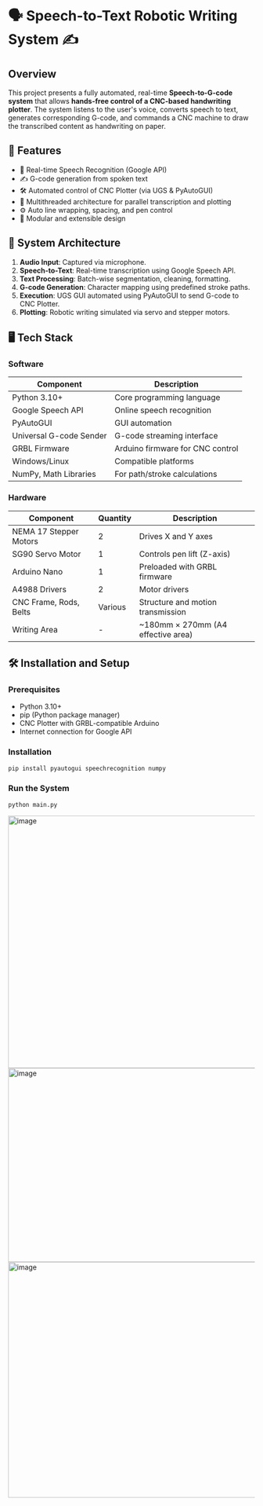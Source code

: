 
# 🗣️ Speech-to-Text Robotic Writing System ✍️

## Overview

This project presents a fully automated, real-time **Speech-to-G-code system** that allows **hands-free control of a CNC-based handwriting plotter**. The system listens to the user's voice, converts speech to text, generates corresponding G-code, and commands a CNC machine to draw the transcribed content as handwriting on paper.

## 🚀 Features

* 🎤 Real-time Speech Recognition (Google API)
* ✍️ G-code generation from spoken text
* 🛠️ Automated control of CNC Plotter (via UGS & PyAutoGUI)
* 🔄 Multithreaded architecture for parallel transcription and plotting
* ⚙️ Auto line wrapping, spacing, and pen control
* 🧠 Modular and extensible design

## 🧩 System Architecture

1. **Audio Input**: Captured via microphone.
2. **Speech-to-Text**: Real-time transcription using Google Speech API.
3. **Text Processing**: Batch-wise segmentation, cleaning, formatting.
4. **G-code Generation**: Character mapping using predefined stroke paths.
5. **Execution**: UGS GUI automated using PyAutoGUI to send G-code to CNC Plotter.
6. **Plotting**: Robotic writing simulated via servo and stepper motors.

## 🖥️ Tech Stack

### Software

| Component               | Description                      |
| ----------------------- | -------------------------------- |
| Python 3.10+            | Core programming language        |
| Google Speech API       | Online speech recognition        |
| PyAutoGUI               | GUI automation                   |
| Universal G-code Sender | G-code streaming interface       |
| GRBL Firmware           | Arduino firmware for CNC control |
| Windows/Linux           | Compatible platforms             |
| NumPy, Math Libraries   | For path/stroke calculations     |

### Hardware

| Component              | Quantity | Description                         |
| ---------------------- | -------- | ----------------------------------- |
| NEMA 17 Stepper Motors | 2        | Drives X and Y axes                 |
| SG90 Servo Motor       | 1        | Controls pen lift (Z-axis)          |
| Arduino Nano           | 1        | Preloaded with GRBL firmware        |
| A4988 Drivers          | 2        | Motor drivers                       |
| CNC Frame, Rods, Belts | Various  | Structure and motion transmission   |
| Writing Area           | -        | \~180mm × 270mm (A4 effective area) |

## 🛠️ Installation and Setup

### Prerequisites

* Python 3.10+
* pip (Python package manager)
* CNC Plotter with GRBL-compatible Arduino
* Internet connection for Google API

### Installation

```bash
pip install pyautogui speechrecognition numpy
```

### Run the System

```bash
python main.py
```


<img width="645" height="514" alt="image" src="https://github.com/user-attachments/assets/64d66d67-7481-46ee-8142-37bbf05658dc" />
<img width="670" height="395" alt="image" src="https://github.com/user-attachments/assets/cc441219-a27b-40d5-a4f0-975394043210" />
<img width="769" height="480" alt="image" src="https://github.com/user-attachments/assets/72a3bfc0-2edb-47dc-8185-20d6637b87c9" />


